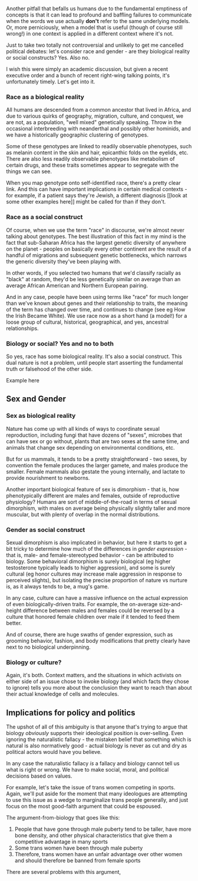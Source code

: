 Another pitfall that befalls us humans due to the fundamental emptiness of concepts
is that it can lead to profound and baffling failures to communicate
when the words we use actually **don't** refer to the same underlying models.
Or, more perniciously, when a model that is useful (though of course still wrong!)
in one context is applied in a different context where it's not.

Just to take two totally not controversial and unlikely to get me cancelled political debates:
let's consider race and gender - are they biological reality or social constructs?
Yes. Also no. 

I wish this were simply an academic discussion,
but given a recent executive order
and a bunch of recent right-wing talking points,
it's unfortunately timely.
Let's get into it.

### Race as a biological reality 

All humans are descended from a common ancestor that lived in Africa,
and due to various quirks of geography, migration, culture, and conquest,
we are not, as a population, "well mixed" genetically speaking. 
Throw in the occasional interbreeding with neanderthal and possibly other hominids,
and we have a historically geographic clustering of genotypes.

Some of these genotypes are linked to readily observable phenotypes,
such as melanin content in the skin and hair, epicanthic folds on the eyelids, etc.
There are also less readily observable phenotypes like metabolism of certain drugs,
and these traits sometimes appear to segregate with the things we can see.

When you map genotype onto self-identified race,
there's a pretty clear link.
And this can have important implications in certain medical contexts -
for example, if a patient says they're Jewish,
a different diagnosis 
[[look at some other examples here]]
might be called for than if they don't.

### Race as a social construct

Of course, when we use the term "race" in discourse,
we're almost never talking about genotypes.
The best illustration of this fact in my mind is the fact
that sub-Saharan Africa has the largest genetic diversity
of anywhere on the planet -
peoples on basically every other continent are the result
of a handful of migrations and subsequent genetic bottlenecks,
which narrows the generic diversity they've been playing with.

In other words,
if you selected two humans that we'd classify racially as "black" at random,
they'd be less genetically similar on average than an average
African American and Northern European pairing.

And in any case, people have been using terms like "race"
for much longer than we've known about genes and their relationship to traits,
the meaning of the term has changed over time,
and continues to change (see eg How the Irish Became White).
We use race now as a short hand (a model!) for a loose group
of cultural, historical, geographical, and yes, ancestral relationships. 

### Biology or social? Yes and no to both 

So yes, race has some biological reality.
It's also a social construct.
This dual nature is not a problem,
until people start asserting the fundamental truth or falsehood of the other side.

Example here

## Sex and Gender

### Sex as biological reality

Nature has come up with all kinds of ways to coordinate sexual reproduction,
including fungi that have dozens of "sexes",
microbes that can have sex or go without,
plants that are two sexes at the same time,
and animals that change sex depending on environmental conditions, etc. 

But for us mammals, it tends to be a pretty straightforward -
two sexes, by convention the female produces the larger gamete,
and males produce the smaller.
Female mammals also gestate the young internally,
and lactate to provide nourishment to newborns.

Another important biological feature of sex is dimorphism -
that is, how phenotypically different are males and females,
outside of reproductive physiology?
Humans are sort of middle-of-the-road in terms of sexual dimorphism,
with males on average being physically slightly taller and more muscular,
but with plenty of overlap in the normal distributions.

### Gender as social construct 

Sexual dimorphism is also implicated in behavior,
but here it starts to get a bit tricky to determine how much of the
differences in *gender expression* -
that is, male- and female-stereotyped behavior -
can be attributed to biology.
Some behavioral dimorphism is surely biological
(eg higher testosterone typically leads to higher aggression),
and some is surely cultural
(eg honor cultures may increase male aggression
in response to perceived slights),
but isolating the precise proportion of nature vs nurture is,
as it always tends to be, a mug's game.

In any case, culture can have a massive influence
on the actual expression of even biologically-driven traits.
For example, the on-average size-and-height difference between
males and females could be reversed by a culture that
honored female children over male if it tended to feed them better. 

And of course, there are huge swaths of gender expression,
such as grooming behavior, fashion, and body modifications
that pretty clearly have next to no biological underpinning.

### Biology or culture?

Again, it's both.
Context matters, and the situations in which activists
on either side of an issue chose to invoke biology
(and which facts they chose to ignore)
tells you more about the conclusion they want to reach
than about their actual knowledge of cells and molecules.

## Implications for policy and politics 

The upshot of all of this ambiguity
is that anyone that's trying to argue that biology *obviously* supports their ideological position
is over-selling.
Even ignoring the naturalistic fallacy -
the mistaken belief that something which is natural is also normatively good -
actual biology is never as cut and dry as political actors would have you believe.


In any case the naturalistic fallacy *is* a fallacy 
and biology cannot tell us what is right or wrong.
We have to make social, moral, and political decisions based on values.

For example, let's take the issue of trans women competing in sports.
Again, we'll put aside for the moment that many ideologues
are attempting to use this issue as a wedge
to marginalize trans people generally,
and just focus on the most good-faith argument
that could be espoused.

The argument-from-biology that goes like this:

1. People that have gone through male puberty tend to be taller,
   have more bone density, and other physical characteristics
   that give them a competitive advantage in many sports
2. Some trans women have been through male puberty
3. Therefore, trans women have an unfair advantage
   over other women and should therefore be banned from female sports

There are several problems with this argument,
